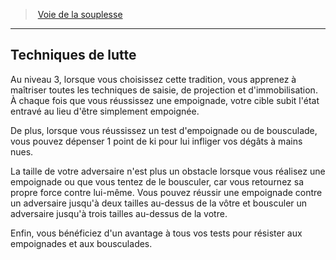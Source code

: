 ﻿---
!GenericItem
Id: monk_flexibility_hd.md#techniques-de-lutte
ParentLink: monk_flexibility_hd.md#voie-de-la-souplesse
Name: Techniques de lutte
ParentName: Voie de la souplesse
NameLevel: 2
Attributes: {}
---
> [Voie de la souplesse](hd_monk_flexibility.md)

---

## Techniques de lutte

Au niveau 3, lorsque vous choisissez cette tradition, vous apprenez à maîtriser toutes les techniques de saisie, de projection et d'immobilisation. À chaque fois que vous réussissez une empoignade, votre cible subit l'état entravé au lieu d'être simplement empoignée.

De plus, lorsque vous réussissez un test d'empoignade ou de bousculade, vous pouvez dépenser 1 point de ki pour lui infliger vos dégâts à mains nues.

La taille de votre adversaire n'est plus un obstacle lorsque vous réalisez une empoignade ou que vous tentez de le bousculer, car vous retournez sa propre force contre lui-même. Vous pouvez réussir une empoignade contre un adversaire jusqu'à deux tailles au-dessus de la vôtre et bousculer un adversaire jusqu'à trois tailles au-dessus de la votre.

Enfin, vous bénéficiez d'un avantage à tous vos tests pour résister aux empoignades et aux bousculades.


